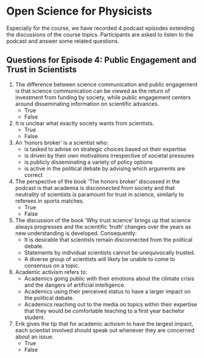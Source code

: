 # Open Science for Physicists

Especially for the course, we have recorded 4 podcast episodes extending the discussions of the course topics. 
Participants are asked to listen to the podcast and answer some related questions. 


## Questions for Episode 4: Public Engagement and Trust in Scientists

1. The difference between science communication and public engagement is that science communication can be viewed as the return of investment from funding by society, while public engagement centers around disseminating information on scientific advances.  
	+ True
	+ False
2. It is unclear what exactly society wants from scientists.  
	+ True
	+ False
3. An ‘honors broker’ is a scientist who: 
	+ is tasked to advise on strategic choices based on their expertise 
	+ is driven by their own motivations irrespective of societal pressures 
	+ is publicly disseminating a variety of policy options 
	+ is active in the political debate by advising which arguments are correct 
4. The perspective of the book ‘The honors broker’ discussed in the podcast is that academia is disconnected from society and that neutrality of scientists is paramount for trust in science, similarly to referees in sports matches.  
	+ True
	+ False
5. The discussion of the book ‘Why trust science’ brings up that science always progresses and the scientific ‘truth’ changes over the years as new understanding is developed. Consequently: 
	+ It is desirable that scientists remain disconnected from the political debate.  
	+ Statements by individual scientists cannot be unequivocally trusted.  
	+ A diverse group of scientists will likely be unable to come to consensus on a topic. 
6. Academic activism refers to:
	+ Academics going public with their emotions about the climate crisis and the dangers of artificial intelligence. 
	+ Academics using their perceived status to have a larger impact on the political debate.  
	+ Academics reaching out to the media on topics within their expertise that they would be comfortable teaching to a first year bachelor student. 
7. Erik gives the tip that for academic activism to have the largest impact, each scientist involved should speak out whenever they are concerned about an issue. 
	+ True
	+ False
	
